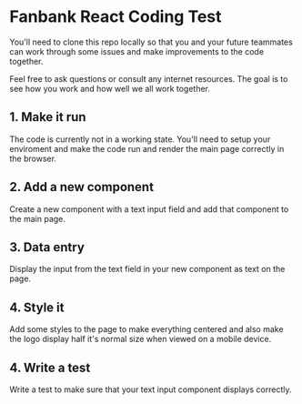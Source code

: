 # Fanbank React Coding Test

You'll need to clone this repo locally so that you and your future teammates can work through some issues and make improvements to the code together.

Feel free to ask questions or consult any internet resources. The goal is to see how you work and how well we all work together.

## 1. Make it run

The code is currently not in a working state. You'll need to setup your enviroment and make the code run and render the main page correctly in the browser.

## 2. Add a new component

Create a new component with a text input field and add that component to the main page.

## 3. Data entry

Display the input from the text field in your new component as text on the page.

## 4. Style it

Add some styles to the page to make everything centered and also make the logo display half it's normal size when viewed on a mobile device.

## 4. Write a test

Write a test to make sure that your text input component displays correctly.
